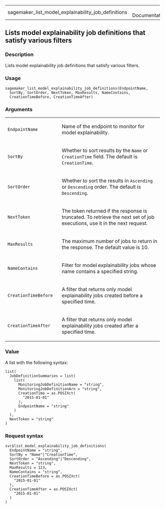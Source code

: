 <table style="width: 100%;">
<tbody>
<tr class="odd">
<td>sagemaker_list_model_explainability_job_definitions</td>
<td style="text-align: right;">R Documentation</td>
</tr>
</tbody>
</table>

## Lists model explainability job definitions that satisfy various filters

### Description

Lists model explainability job definitions that satisfy various filters.

### Usage

    sagemaker_list_model_explainability_job_definitions(EndpointName,
      SortBy, SortOrder, NextToken, MaxResults, NameContains,
      CreationTimeBefore, CreationTimeAfter)

### Arguments

<table>
<colgroup>
<col style="width: 35%" />
<col style="width: 65%" />
</colgroup>
<tbody>
<tr class="odd">
<td><code
id="sagemaker_list_model_explainability_job_definitions_:_EndpointName">EndpointName</code></td>
<td><p>Name of the endpoint to monitor for model
explainability.</p></td>
</tr>
<tr class="even">
<td><code
id="sagemaker_list_model_explainability_job_definitions_:_SortBy">SortBy</code></td>
<td><p>Whether to sort results by the <code>Name</code> or
<code>CreationTime</code> field. The default is
<code>CreationTime</code>.</p></td>
</tr>
<tr class="odd">
<td><code
id="sagemaker_list_model_explainability_job_definitions_:_SortOrder">SortOrder</code></td>
<td><p>Whether to sort the results in <code>Ascending</code> or
<code>Descending</code> order. The default is
<code>Descending</code>.</p></td>
</tr>
<tr class="even">
<td><code
id="sagemaker_list_model_explainability_job_definitions_:_NextToken">NextToken</code></td>
<td><p>The token returned if the response is truncated. To retrieve the
next set of job executions, use it in the next request.</p></td>
</tr>
<tr class="odd">
<td><code
id="sagemaker_list_model_explainability_job_definitions_:_MaxResults">MaxResults</code></td>
<td><p>The maximum number of jobs to return in the response. The default
value is 10.</p></td>
</tr>
<tr class="even">
<td><code
id="sagemaker_list_model_explainability_job_definitions_:_NameContains">NameContains</code></td>
<td><p>Filter for model explainability jobs whose name contains a
specified string.</p></td>
</tr>
<tr class="odd">
<td><code
id="sagemaker_list_model_explainability_job_definitions_:_CreationTimeBefore">CreationTimeBefore</code></td>
<td><p>A filter that returns only model explainability jobs created
before a specified time.</p></td>
</tr>
<tr class="even">
<td><code
id="sagemaker_list_model_explainability_job_definitions_:_CreationTimeAfter">CreationTimeAfter</code></td>
<td><p>A filter that returns only model explainability jobs created
after a specified time.</p></td>
</tr>
</tbody>
</table>

### Value

A list with the following syntax:

    list(
      JobDefinitionSummaries = list(
        list(
          MonitoringJobDefinitionName = "string",
          MonitoringJobDefinitionArn = "string",
          CreationTime = as.POSIXct(
            "2015-01-01"
          ),
          EndpointName = "string"
        )
      ),
      NextToken = "string"
    )

### Request syntax

    svc$list_model_explainability_job_definitions(
      EndpointName = "string",
      SortBy = "Name"|"CreationTime",
      SortOrder = "Ascending"|"Descending",
      NextToken = "string",
      MaxResults = 123,
      NameContains = "string",
      CreationTimeBefore = as.POSIXct(
        "2015-01-01"
      ),
      CreationTimeAfter = as.POSIXct(
        "2015-01-01"
      )
    )
